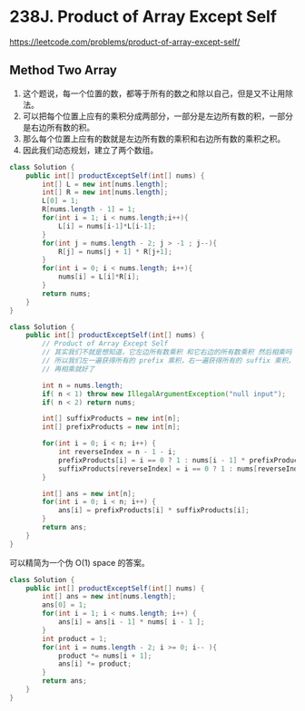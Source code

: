 # 238J. Product of Array Except Self

https://leetcode.com/problems/product-of-array-except-self/

## Method Two Array

1. 这个题说，每一个位置的数，都等于所有的数之和除以自己，但是又不让用除法。
2. 可以把每个位置上应有的乘积分成两部分，一部分是左边所有数的积，一部分是右边所有数的积。
3. 那么每个位置上应有的数就是左边所有数的乘积和右边所有数的乘积之积。
4. 因此我们动态规划，建立了两个数组。

```java
class Solution {
    public int[] productExceptSelf(int[] nums) {
        int[] L = new int[nums.length];
        int[] R = new int[nums.length];
        L[0] = 1;
        R[nums.length - 1] = 1;
        for(int i = 1; i < nums.length;i++){
            L[i] = nums[i-1]*L[i-1];
        }
        for(int j = nums.length - 2; j > -1 ; j--){
            R[j] = nums[j + 1] * R[j+1];
        }
        for(int i = 0; i < nums.length; i++){
            nums[i] = L[i]*R[i];
        }
        return nums;
    }
}
```

```java
class Solution {
    public int[] productExceptSelf(int[] nums) {
        // Product of Array Except Self
        // 其实我们不就是想知道，它左边所有数乘积 和它右边的所有数乘积 然后相乘吗
        // 所以我们左一遍获得所有的 prefix 乘积，右一遍获得所有的 suffix 乘积，
        // 再相乘就好了

        int n = nums.length;
        if( n < 1) throw new IllegalArgumentException("null input");
        if( n < 2) return nums;

        int[] suffixProducts = new int[n];
        int[] prefixProducts = new int[n];

        for(int i = 0; i < n; i++) {
            int reverseIndex = n - 1 - i;
            prefixProducts[i] = i == 0 ? 1 : nums[i - 1] * prefixProducts[i - 1];
            suffixProducts[reverseIndex] = i == 0 ? 1 : nums[reverseIndex + 1] * suffixProducts[reverseIndex + 1];
        }

        int[] ans = new int[n];
        for(int i = 0; i < n; i++) {
            ans[i] = prefixProducts[i] * suffixProducts[i];
        }
        return ans;
    }
}
```

可以精简为一个伪 O(1) space 的答案。

```java
class Solution {
    public int[] productExceptSelf(int[] nums) {
        int[] ans = new int[nums.length];
        ans[0] = 1;
        for(int i = 1; i < nums.length; i++) {
            ans[i] = ans[i - 1] * nums[ i - 1 ];
        }
        int product = 1;
        for(int i = nums.length - 2; i >= 0; i-- ){
            product *= nums[i + 1];
            ans[i] *= product;
        }
        return ans;
    }
}
```

